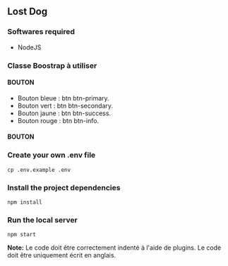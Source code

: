 ## Lost Dog

### Softwares required
- NodeJS

### Classe Boostrap à utiliser
#### BOUTON
- Bouton bleue : btn btn-primary.
- Bouton vert : btn btn-secondary.
- Bouton jaune : btn btn-success.
- Bouton rouge : btn btn-info.

#### BOUTON
 
### Create your own .env file
```
cp .env.example .env
```

### Install the project dependencies
```
npm install
```

### Run the local server
```
npm start
```

**Note:** Le code doit être correctement indenté à l'aide de plugins. Le code doit être uniquement écrit en anglais.
